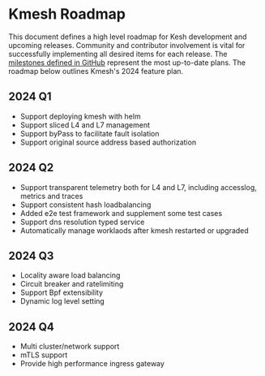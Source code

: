 # Kmesh Roadmap

This document defines a high level roadmap for Kesh development and upcoming releases.
Community and contributor involvement is vital for successfully implementing all desired items for each release.
The [milestones defined in GitHub](https://github.com/kmesh-net/kmesh/milestones) represent the most up-to-date plans.
The roadmap below outlines Kmesh's 2024 feature plan.

## 2024 Q1
- Support deploying kmesh with helm
- Support sliced L4 and L7 management
- Support byPass to facilitate fault isolation
- Support original source address based authorization

## 2024 Q2
- Support transparent telemetry both for L4 and L7, including accesslog, metrics and traces
- Support consistent hash loadbalancing
- Added e2e test framework and supplement some test cases
- Support dns resolution typed service 
- Automatically manage worklaods after kmesh restarted or upgraded

## 2024 Q3
- Locality aware load balancing
- Circuit breaker and ratelimiting
- Support Bpf extensibility 
- Dynamic log level setting

## 2024 Q4
- Multi cluster/network support
- mTLS support
- Provide high performance ingress gateway
